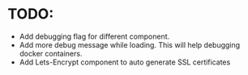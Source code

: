 
# TODO:

* Add debugging flag for different component.
* Add more debug message while loading. This will help debugging docker containers.
* Add Lets-Encrypt component to auto generate SSL certificates